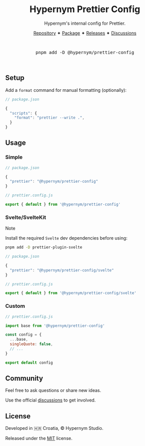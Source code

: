 <h1 align="center">Hypernym Prettier Config</h1>

<p align="center">Hypernym's internal config for Prettier.</p>

<p align="center">
  <a href="https://github.com/hypernym-studio/prettier-config">Repository</a>
  <span>✦</span>
  <a href="https://www.npmjs.com/package/@hypernym/prettier-config">Package</a>
  <span>✦</span>
  <a href="https://github.com/hypernym-studio/prettier-config/releases">Releases</a>
  <span>✦</span>
  <a href="https://github.com/hypernym-studio/prettier-config/discussions">Discussions</a>
</p>

<br>

<pre align="center">pnpm add -D @hypernym/prettier-config</pre>

<br>

## Setup

Add a `format` command for manual formatting (optionally):

```js
// package.json

{
  "scripts": {
    "format": "prettier --write .",
  }
}
```

## Usage

### Simple

```js
// package.json

{
  "prettier": "@hypernym/prettier-config"
}
```

```js
// prettier.config.js

export { default } from '@hypernym/prettier-config'
```

### Svelte/SvelteKit

> [!NOTE]
>
> Install the required `Svelte` dev dependencies before using:
>
> ```sh
> pnpm add -D prettier-plugin-svelte
> ```

```js
// package.json

{
  "prettier": "@hypernym/prettier-config/svelte"
}
```

```js
// prettier.config.js

export { default } from '@hypernym/prettier-config/svelte'
```

### Custom

```js
// prettier.config.js

import base from '@hypernym/prettier-config'

const config = {
  ...base,
  singleQuote: false,
  // ...
}

export default config
```

## Community

Feel free to ask questions or share new ideas.

Use the official [discussions](https://github.com/hypernym-studio/prettier-config/discussions) to get involved.

## License

Developed in 🇭🇷 Croatia, © Hypernym Studio.

Released under the [MIT](LICENSE.txt) license.

